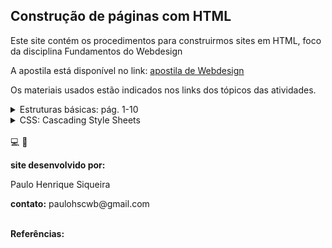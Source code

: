 <head>
<link rel="stylesheet" href="scripts/style.css">
</head>

<h2 id="inicio">Construção de páginas com HTML</h2>

<p>Este site contém os procedimentos para construirmos sites em HTML, foco da disciplina Fundamentos do Webdesign</p>
<p>A apostila está disponível no link: <a href="http://www.exatas.ufpr.br/portal/degraf_paulo/wp-content/uploads/sites/4/2014/09/tags001.pdf" target="_blank">apostila de Webdesign</a></p>
<p>Os materiais usados estão indicados nos links dos tópicos das atividades.</p>

<details>
  <summary id="basico">Estruturas básicas: pág. 1-10</summary>
   <img src="basico/tags001_0001.png" />
   <details class="sub"><summary>&#x1f4c3; Escolha de cores</summary>
	<p>Existem vários sites que mostram as escolhas de cores para usar em HTML. Vamos começar usando as cores com códigos HTML ou hexadecimais. Clique nos passos abaixo para ver como podemos escolher cores em 2 sites.</p>
	  <ul class="slider">
		  <li>
			   <input type="radio" id="slide001" name="slide" checked>
			   <label for="slide001"></label>
			   <img src="basico/01_01_01.png" />
			   <figcaption>Acessando o site <span class="code">http://html-color-codes.info/Codigos-de-Cores-HTML/</span>, você pode clicar em cores pré-definidas pelo site. Note que o código hexadecimal aparece logo abaixo das cores.</figcaption>
		   </li>
		   <li>
			   <input type="radio" id="slide002" name="slide">
			   <label for="slide002"></label>
			   <img src="basico/01_01_02.png" />
			   <figcaption>Logo abaixo, você encontra outra maneira de escolher cores neste mesmo site. Basta escolher o tom da cor e clicar sobre a cor escolhida.</figcaption>
		   </li>
		   <li>
			   <input type="radio" id="slide003" name="slide">
			   <label for="slide003"></label>
			   <img src="basico/01_01_03.png" />
			   <figcaption>Acessando o site <span class="code">https://color.adobe.com/pt/create/color-wheel/</span>, você pode escolher as cores de forma análoga. Note que aparecem os códigos hexadecimais e RGB logo abaixo do disco de cores.</figcaption>
		   </li>
		   <li>
			   <input type="radio" id="slide004" name="slide">
			   <label for="slide004"></label>
			   <img src="basico/01_01_04.png" />
			   <figcaption>Outro site interessante é <span class="code">https://celke.com.br/artigo/tabela-de-cores-html-nome-hexadecimal-rgb</span>, que além dos códigos RGB e hexadecimais mostra os nomes das cores usadas em HTML na primeira coluna da tabela.</figcaption>
		   </li>
		</ul>
		<img src="basico/01_01_00.png" class="fundo" style="visibility:hidden" />
  </details>
  <img src="basico/tags001_0001a.png" />
   <details class="sub"><summary>&#x1f4c3; Texto para testar layouts</summary>
	<p>Muitas vezes, nosso foco é de testar somente o layout de um site. Podemos preenchê-lo com textos e listas usando o site mostrado nesta página. Clique nos passos abaixo para ver como produzir estes conteúdos.</p>
	  <ul class="slider">
		  <li>
			   <input type="radio" id="slide005" name="slide">
			   <label for="slide005"></label>
			   <img src="basico/01_02_01.png" />
			   <figcaption>Acessando o site <span class="code">http://br.lipsum.com/</span>, você pode criar blocos de textos ou listas, usados para testarmos layouts.</figcaption>
		   </li>
		   <li>
			   <input type="radio" id="slide006" name="slide">
			   <label for="slide006"></label>
			   <img src="basico/01_02_02.png" />
			   <figcaption>Escolha a criação de 2 parágrafos para fazermos um teste. Copie e cole este texto produzido no programa <span class="code">Notepad</span> (<span class="code">Bloco de Notas</span>) do Windows.</figcaption>
		   </li>
		</ul>
		<img src="basico/01_02_00.png" class="fundo"/>
  </details>
  <p class="topop"><a href="#basico" class="topo">voltar ao topo</a></p>
  <img src="basico/tags001_0002.png" />
  <details class="sub"><summary>&#x1f4c3; Texto para testar layouts</summary>
	<p>Vamos salvar nosso arquivo em uma pasta chamada <span class="code">webdesign</span>.</p>
	  <ul class="slider">
		  <li>
			   <input type="radio" id="slide007" name="slide">
			   <label for="slide007"></label>
			   <img src="basico/02_01_00.png" />
			   <figcaption>Escolha a opção do Bloco de Notas <span class="code">Salvar como</span>. Salve o arquivo como <span class="code">pagina1.htm</span>. Uma dica importantíssima é de <b>não usar acentuação para nomear as páginas</b>!!!</figcaption>
		   </li>
		   <li>
			   <input type="radio" id="slide008" name="slide">
			   <label for="slide008"></label>
			   <img src="basico/02_01_01.png" />
			   <figcaption>É muito importante lembrar que a extensão do arquivo deve ser <span class="code">.htm</span> ou <span class="code">.html</span>. Abra o arquivo em um navegador de internet. Como não foram feitas as marcações dos parágrafos, vamos colocá-las no arquivo.</figcaption>
		   </li>
		   <li>
			   <input type="radio" id="slide009" name="slide">
			   <label for="slide009"></label>
			   <img src="basico/02_01_02.png" />
			   <figcaption>Antes de cada parágrafo, devemos colocar a tag <span class="code">&lt;p&gt;</span>. Logo após o parágrafo, colocamos a tag de fechamento de parágrafo <span class="code">&lt;/p&gt;</span>. Faça isso nos 2 parágrafos e visualize a página em um navegador.</figcaption>
		   </li>
		</ul>
		<img src="basico/02_01_00.png" class="fundo"/>
  </details>
  <img src="basico/tags001_0002a.png" />
  <p class="topop"><a href="#basico" class="topo">voltar ao topo</a></p>
  <img src="basico/tags001_0003.png" />
  <details class="sub"><summary>&#x1f4c3; Layout básico de uma página</summary>
	<p>O layout básico de uma página HTML tem as seguintes partes: cabeçalho (<span class="code">head</span>) e corpo da página (<span class="code">body</span>). Vamos ver os elementos de cada parte:</p>
	  <ul class="slider">
		  <li>
			   <input type="radio" id="slide010" name="slide">
			   <label for="slide010"></label>
			   <img src="basico/03_01_01.png" />
			   <figcaption>O cabeçalho <span class="code">&lt;head&gt;</span> contém informações autorais, título, codificação de caracteres, palavras-chave, scripts e referências externas. Nem todos os elementos desta tag são visíveis para os visitantes da página.</figcaption>
		   </li>
		   <li>
			   <input type="radio" id="slide011" name="slide">
			   <label for="slide011"></label>
			   <img src="basico/03_01_02.png" />
			   <figcaption>Dentro da tag do corpo da página <span class="code">&lt;body&gt;</span> devemos colocar todos os contéudos visíveis para os visitantes.</figcaption>
		   </li>
		</ul>
		<img src="basico/03_01_00.png" class="fundo"/>
  </details>
  <img src="basico/tags001_0003a.png" />
  <details class="sub"><summary>&#x1f4c3; Fundo da página, alinhamentos</summary>
	<p>Vamos deixar todos os arquivos desta disciplina organizados. Podemos criar uma pasta chamada <span class="code">pagina1</span> para colocar todos os arquivos desta primeira página. É importante deixar os arquivos sempre organizados em pastas para usarmos as referências corretas na hora de montar o site.</p>
	  <ul class="slider">
		  <li>
			   <input type="radio" id="slide012" name="slide">
			   <label for="slide012"></label>
			   <img src="basico/03_02_01.png" />
			   <figcaption>Crie uma pasta dentro da pasta <span class="code">pagina1</span> para colocarmos as imagens. Podemos chamá-la de <span class="code">imagens</span>.</figcaption>
		   </li>
		   <li>
			   <input type="radio" id="slide012a" name="slide">
			   <label for="slide012a"></label>
			   <img src="basico/03_02_02.png" />
			   <figcaption>Podemos escolher uma imagem para colocar no fundo da página (<span class="code">background</span>). Escolha uma com largura maior do que 1000px, para cobrir todo o fundo da página, e salve na pasta que criamos <span class="code">/imagens</span>.</figcaption>
		   </li>
		   <li>
			   <input type="radio" id="slide013" name="slide">
			   <label for="slide013"></label>
			   <img src="basico/03_02_02.png" />
			   <figcaption>Na tag do corpo da página, colocamos o caminho da imagem salva: <span class="code">&lt;body background="imagens/fundo.jpg"&gt;</span>. Salve e veja a página renderizada em um navegador.</figcaption>
		   </li>
		   <li>
			   <input type="radio" id="slide014a" name="slide">
			   <label for="slide014a"></label>
			   <img src="basico/03_02_03.png" />
			   <figcaption>Os alinhamentos dos parágrafos podem ser definidos dentro de cada tag. Por exemplo, se você quiser deixar o primeiro parágrafo justificado, basta usar a tag <span class="code">&lt;p align="justify"&gt;</span>.</figcaption>
		   </li>
		   <li>
			   <input type="radio" id="slide014" name="slide">
			   <label for="slide014"></label>
			   <img src="basico/03_02_04.png" />
			   <figcaption>Para destacar partes do texto, podemos mudar cores e tamanhos. Neste exemplo, dois trechos estão destacados com cores diferentes usando a tag <span class="code">&lt;font&gt;</span>. Dentro desta tag, você muda cor, tamanho e família da fonte (face). Note que ela precisa de fechamento para o fim do destaque: <span class="code">&lt;/font&gt;</span></figcaption>
		   </li>
		   <li>
			   <input type="radio" id="slide015" name="slide">
			   <label for="slide015"></label>
			   <img src="basico/03_02_05.png" />
			   <figcaption>Se você quiser que a página toda tenha uma configuração específica de fonte, basta abrir a tag no começo do corpo da página, e fechá-la antes do fechamento da tag <span class="code">&lt;/body&gt;</span>. No exemplo, foi colocada a fonte <b>Verdana</b> na página toda.</figcaption>
		   </li>
		</ul>
		<img src="basico/03_02_03.png" class="fundo" style="visibility:hidden"/>
  </details>
  <img src="basico/tags001_0003b.png" />
  <details class="sub"><summary>&#x1f4c3; Barra separadora e títulos</summary>
	<p>Podemos separar conteúdos usando uma tag simples de barra horizontal. Além disso, podemos destacar trechos do texto colocando negrito, itálico ou sublinhado. Títulos de seções também podem ser feitos com tags simples mostradas a seguir:</p>
	  <ul class="slider">
		  <li>
			   <input type="radio" id="slide016" name="slide">
			   <label for="slide016"></label>
			   <img src="basico/03_03_01.png" />
			   <figcaption>Usando a tag <span class="code">&lt;hr&gt;</span>, podemos separar conteúdos na página. Essa tag não precisa ser fechada! Você pode configurar a altura, largura e cor. A largura em percentual é muito usada para deixar o site responsivo, ou seja, que abre em qualquer dispositivo.</figcaption>
		   </li>
		   <li>
			   <input type="radio" id="slide017" name="slide">
			   <label for="slide017"></label>
			   <img src="basico/03_03_02.png" />
			   <figcaption>Os títulos de seções podem ser definidos com as tags h1, h2, ..., h6. No exemplo, usamos o título com a tag <span class="code">&lt;h3&gt;</span>. Quanto maior o número, menor o tamanho da fonte desta tag. Experimente mudar essa tag para h1 e h6.</figcaption>
		   </li>
		   <li>
			   <input type="radio" id="slide018" name="slide">
			   <label for="slide018"></label>
			   <img src="basico/03_03_03.png" />
			   <figcaption>A tag de negrito <span class="code">&lt;b&gt;</span> foi usada neste exemplo para um trecho do texto. Não esqueça de fechá-la para que seu site apareça corretamente. Salve a página renderizada em um navegador.</figcaption>
		   </li>
		   <li>
			   <input type="radio" id="slide019" name="slide">
			   <label for="slide019"></label>
			   <img src="basico/03_03_04.png" />
			   <figcaption>Neste exemplo, foi usada uma tag por dentro da outra (aninhada). Um trecho foi destacado em negrito e itálico com as tags <span class="code">&lt;b&gt;&lt;i&gt;</span>. Note que ambas precisam ser fechadas.</figcaption>
		   </li>
		   <li>
			   <input type="radio" id="slide020" name="slide">
			   <label for="slide020"></label>
			   <img src="basico/03_03_05.png" />
			   <figcaption>Se você quiser destacar um trecho do texto deixando-o riscado, basta usar a tag <span class="code">&lt;strike&gt;Sed sit amet pharetra leo.&lt;/strike&gt;</span>. Essa tag é usada em sites para mostrar preços de produtos.</figcaption>
		   </li>
		</ul>
		<img src="basico/03_03_00.png" class="fundo"/>
  </details>
  <p class="topop"><a href="#basico" class="topo">voltar ao topo</a></p>
  <img src="basico/tags001_0004.png" />
  <details class="sub"><summary>&#x1f4c3; Listas</summary>
	<p>Agora vamos criar uma outra página, dentro da pasta da disciplina, crie a pasta <span class="code">webdesign/pagina2/</span>. Nesta página, vamos criar elementos de listas.</p>
	  <ul class="slider">
		  <li>
			   <input type="radio" id="slide021" name="slide">
			   <label for="slide021"></label>
			   <img src="basico/04_01_01.png" />
			   <figcaption>Dependendo do servidor usado para hospedar sua página, devemos modificar a codificação de caracteres charset de <b>UTF-8</b> para <b>ISO-8859-1</b>. Porém, a maioria dos servidores usa o <b>UTF-8</b>.</figcaption>
		   </li>
		   <li>
			   <input type="radio" id="slide022" name="slide">
			   <label for="slide022"></label>
			   <img src="basico/04_01_02.png" />
			   <figcaption>Usando a tag <span class="code">&lt;ul&gt;</span>, podemos criar listas na página. Este exemplo mostra os marcadores circulares da lista.</figcaption>
		   </li>
		   <li>
			   <input type="radio" id="slide023" name="slide">
			   <label for="slide023"></label>
			   <img src="basico/04_01_03.png" />
			   <figcaption>Os itens das listas têm tags <span class="code">&lt;li&gt;</span>. Note que cada tag de item precisa ser fechada, depois que você coloca o conteúdo. Para mudar de cor, coloque a tag de fonte aninhada na tag de item da lista. Mude as cores dos outros itens.</figcaption>
		   </li>
		   <li>
			   <input type="radio" id="slide024" name="slide">
			   <label for="slide024"></label>
			   <img src="basico/04_01_04.png" />
			   <figcaption>As listas ordenadas têm a mesma estrutura da lista norma, com a tag principal <span class="code">&lt;ol&gt;</span>. Estas tags podem ser numéricas ou com letras. Neste exemplo, a lista com letras começa na 4<sup>a</sup> letra, ou seja, a letra <b>D</b>.</figcaption>
		   </li>
		</ul>
		<img src="basico/04_01_00.png" class="fundo"/>
  </details>
  <img src="basico/tags001_0004a.png" />
  <p class="topop"><a href="#basico" class="topo">voltar ao topo</a></p>
  <img src="basico/tags001_0005.png" />
  <details class="sub"><summary>&#x1f4c3; Imagens</summary>
	<p>Agora vamos criar uma outra página, dentro da pasta da disciplina: crie a pasta <span class="code">webdesign/pagina3/</span>. Nesta página, vamos inserir imagens, por isso, crie uma pasta <span class="code">webdesign/pagina3/imagens</span> para colocarmos todas as imagens do site. Escolha 3 imagens e coloque nesta pasta. As extensões podem ser <b>png</b>, <b>jpg</b> ou <b>jpeg</b>. Preste atenção no atributo <span class="code">src</span>, que contém o caminho da imagem.</p>
	  <ul class="slider">
		  <li>
			   <input type="radio" id="slide025" name="slide">
			   <label for="slide025"></label>
			   <img src="basico/05_01_01.png" />
			   <figcaption>A tag de imagem pode ser colocada no meio do texto usando o código <span class="code">&lt;img</span>. Todos os atributos desta tag ficam dentro da <span class="code">&lt;img</span>, não precisando ser fechada. A largura em percentual é importante para deixar o site responsivo.</figcaption>
		   </li>
		   <li>
			   <input type="radio" id="slide026" name="slide">
			   <label for="slide026"></label>
			   <img src="basico/05_01_02.png" />
			   <figcaption>Neste segundo exemplo, a imagem também está misturada com o texto, alinhada no meio do texto. Não recomenda-se o uso das imagens misturadas, pois o layout da página fica prejudicado.</figcaption>
		   </li>
		   <li>
			   <input type="radio" id="slide026a" name="slide">
			   <label for="slide026a"></label>
			   <img src="basico/05_01_02.png" />
			   <figcaption>Os atributos <span class="code">hspace</span> e <span class="code">vspace</span> criam margens horizontais e verticais em torno da imagem. São ótimas para não deixar outros elementos "grudados" nas imagens.</figcaption>
		   </li>
		   <li>
			   <input type="radio" id="slide027" name="slide">
			   <label for="slide027"></label>
			   <img src="basico/05_01_03.png" />
			   <figcaption>De uma forma bem mais organizada, podemos criar a tag-mãe <span class="code">&lt;figure&gt;</span>, que contém a imagem, e logo depois uma tag de legenda <span class="code">&lt;figcaption&gt;</span>. Neste caso, a tag de parágrafo centralizado foi usada para deixar a legenda alinhada com a imagem.</figcaption>
		   </li>
		</ul>
		<img src="basico/05_01_00.png" class="fundo"/>
  </details>
  <img src="basico/tags001_0005a.png" />
  <details class="sub"><summary>&#x1f4c3; Links</summary>
	<p>Usando a mesma <span class="code">pagina3.htm</span>, vamos criar links. Os links podem ser criados em textos ou imagens.</p>
	  <ul class="slider">
		  <li>
			   <input type="radio" id="slide028" name="slide">
			   <label for="slide028"></label>
			   <img src="basico/05_02_01.png" />
			   <figcaption>A tag de link é <span class="code">&lt;a</span>, e precisa de fechamento para você limitar o que o visitante clica para visitar uma outra página. Neste primeiro exemplo, o link está em um texto.</figcaption>
		   </li>
		   <li>
			   <input type="radio" id="slide029" name="slide">
			   <label for="slide029"></label>
			   <img src="basico/05_02_01.png" />
			   <figcaption>O atributo <span class="code">href</span> é obrigatório, e indica o endereço da página que será visitada. O atributo <span class="code">target="_blank"</span> indica que a página será aberta em outra aba.</figcaption>
		   </li>
		   <li>
			   <input type="radio" id="slide030" name="slide">
			   <label for="slide030"></label>
			   <img src="basico/05_02_02.png" />
			   <figcaption>Para inserir um link em uma imagem, basta deixar a tag <span class="code">&lt;a</span> aninhada com a tag <span class="code">&lt;img</span>, como mostra este segundo exemplo. Crie os links, salve a página e teste em um navegador.</figcaption>
		   </li>
		</ul>
		<img src="basico/05_02_00.png" class="fundo"/>
  </details>
  <p class="topop"><a href="#basico" class="topo">voltar ao topo</a></p>
  <img src="basico/tags001_0006.png" />
  <details class="sub"><summary>&#x1f4c3; Áudios</summary>
	<p>Usando a mesma <span class="code">pagina3.htm</span>, vamos inserir tags de áudios. Quando você salvar a página e visualizar em um navegador, a opção com controles fornece um "frame" para o vídeo que fica similar à seguinte imagem:</p>
	<p align="center"><img src="basico/06_01_04.png" width="40%" /></p>
	  <ul class="slider">
		  <li>
			   <input type="radio" id="slide031" name="slide">
			   <label for="slide031"></label>
			   <img src="basico/06_01_00.png" />
			   <figcaption>Na mesma pasta da nossa<span class="code">pagina3</span>, podemos criar uma subpasta chamada <span class="code">audios</span>. Assim, a estrutura de arquivos da nossa página fica organizada.</figcaption>
		   </li>
		   <li>
			   <input type="radio" id="slide032" name="slide">
			   <label for="slide032"></label>
			   <img src="basico/06_01_01.png" />
			   <figcaption>Podemos usar a tag <span class="code">audio</span> em uma única linha, com todas as propriedades definidas dentro desta tag. Esta maneira é comum quando apenas um arquivo é inserido. Os navegadores atuais suportam arquivos com extensão <span class="code">mp3</span>.</figcaption>
		   </li>
		   <li>
			   <input type="radio" id="slide033" name="slide">
			   <label for="slide033"></label>
			   <img src="basico/06_01_02.png" />
			   <figcaption>Em navegadores muito antigos, por precaução, podemos definir os formatos <span class="code">mp3</span> e <span class="code">ogg</span>. Esta tag é do tipo aninhada, com os caminhos (src) dos 2 arquivos definidos.</figcaption>
		   </li>
		   <li>
			   <input type="radio" id="slide034" name="slide">
			   <label for="slide034"></label>
			   <img src="basico/06_01_03.png" />
			   <figcaption>O atributo <span class="code">controls</span> serve para mostrar os controles para o visitante interagir com o audio. O atributo <span class="code">autoplay</span> define a reprodução automática do arquivo.</figcaption>
		   </li>
		   <li>
			   <input type="radio" id="slide034a" name="slide">
			   <label for="slide034a"></label>
			   <img src="basico/06_01_05.png" />
			   <figcaption>Você pode colocar links para áudios em uma página. Acessando o site <span class="code">open.spotify.com</span>, você pode selecionar as músicas e copiar seus links.</figcaption>
		   </li>
		   <li>
			   <input type="radio" id="slide034b" name="slide">
			   <label for="slide034b"></label>
			   <img src="basico/06_01_05a.png" />
			   <figcaption>Você pode criar também os links para álbuns, da mesma maneira mostrada para músicas. Na página HTML usamos a tag de link <span class="code">&lt;a</span> para os álbuns.</figcaption>
		   </li>
		   <li>
			   <input type="radio" id="slide034c" name="slide">
			   <label for="slide034c"></label>
			   <img src="basico/06_01_06.png" />
			   <figcaption>Usando a tag de link <span class="code">&lt;a</span>, você insere os links de músicas em sua página.</figcaption>
		   </li>
		</ul>
		<img src="basico/06_01_00.png" class="fundo" style="visibility:hidden"/>
  </details>
  <img src="basico/tags001_0006a.png" />
  <details class="sub"><summary>&#x1f4c3; Vídeos</summary>
	<p>Vamos criar uma nova pasta chamada <span class="code">webdesign/pagina4</span>. Dentro desta pasta, crie as subpastas de <span class="code">imagens</span> e de <span class="code">videos</span>. Quando você salvar a página e visualizar em um navegador, a opção com controles fornece uma imagem similar à esta:</p>
	<p align="center"><img src="basico/06_02_05.png" width="60%" /></p>
	  <ul class="slider">
		  <li>
			   <input type="radio" id="slide035" name="slide">
			   <label for="slide035"></label>
			   <img src="basico/06_02_01.png" />
			   <figcaption>Escolha um arquivo de imagem (pode ser no google) para colocar como um banner da nossa <span class="code">pagina4.htm</span>. Cuidado com a extensão da imagem (jpg, png, jpeg) para indicar o caminho no código HTML.</figcaption>
		   </li>
		   <li>
			   <input type="radio" id="slide036" name="slide">
			   <label for="slide036"></label>
			   <img src="basico/06_02_02.png" />
			   <figcaption>Podemos usar a tag <span class="code">video</span> em uma única linha, com todas as propriedades definidas dentro desta tag. Esta maneira é comum quando apenas um arquivo é inserido. A maioria dos navegadores atuais suportam arquivos com extensões <span class="code">mp4</span>, <span class="code">webm</span> e <span class="code">ogv</span>.</figcaption>
		   </li>
		   <li>
			   <input type="radio" id="slide037" name="slide">
			   <label for="slide037"></label>
			   <img src="basico/06_02_03.png" />
			   <figcaption>Por precaução, podemos definir os formatos <span class="code">mp4</span>, <span class="code">webm </span>e <span class="code">ogv</span> dentro de uma tag de vídeo. Esta tag é do tipo aninhada, com os caminhos (src) dos 3 arquivos de vídeo.</figcaption>
		   </li>
		   <li>
			   <input type="radio" id="slide038" name="slide">
			   <label for="slide038"></label>
			   <img src="basico/06_02_04.png" />
			   <figcaption>O atributo <span class="code">controls</span> serve para mostrar os controles para o visitante interagir com o vídeo. O atributo <span class="code">autoplay</span> define a reprodução automática do vídeo.</figcaption>
		   </li>
		   <li>
			   <input type="radio" id="slide039" name="slide">
			   <label for="slide039"></label>
			   <img src="basico/06_02_04.png" />
			   <figcaption>Quando inserimos vídeos em uma página, é importante definirmos a altura <span class="code">height</span> e a largura <span class="code">width</span> do vídeo. Estas medidas podem ser indicadas em % ou pixels.</figcaption>
		   </li>
		</ul>
		<img src="basico/06_02_00.png" class="fundo" style="visibility:hidden"/>
  </details>
  <img src="basico/tags001_0006b.png" />
  <details class="sub"><summary>&#x1f4c3; Vídeos do Youtube</summary>
	<p>Para inserir um vídeo do Youtube, usamos a tag <span class="code">iframe</span>. Vamos usar a mesma <span class="code">pagina4.htm</span> para inserir esta tag de vídeo.</p>
	  <ul class="slider">
		  <li>
			   <input type="radio" id="slide040" name="slide">
			   <label for="slide040"></label>
			   <img src="basico/06_03_00.png" />
			   <figcaption>Na página do vídeo escolhido, clique em <span class="code">compartilhar</span>, no link que fica logo abaixo da janela do vídeo.</figcaption>
		   </li>
		   <li>
			   <input type="radio" id="slide041" name="slide">
			   <label for="slide041"></label>
			   <img src="basico/06_03_01.png" />
			   <figcaption>Selecione a opção <span class="code">incorporar</span>.</figcaption>
		   </li>
		   <li>
			   <input type="radio" id="slide042" name="slide">
			   <label for="slide042"></label>
			   <img src="basico/06_03_02.png" />
			   <figcaption>Agora é só copiar a tag <span class="code">iframe</span> criada. Note que aparecem as medidas que já usamos na tag de <span class="code">video</span>.</figcaption>
		   </li>
		   <li>
			   <input type="radio" id="slide043" name="slide">
			   <label for="slide043"></label>
			   <img src="basico/06_03_03.png" />
			   <figcaption>Cole a tag criada na posição da página que você quer mostrar o vídeo. O atributo <span class="code">frameborder</span> tem padrão com valor <b>0</b>. Se você quiser uma borda, basta digitar qualquer valor diferente de <b>0</b> neste atributo.</figcaption>
		   </li>
		</ul>
		<img src="basico/06_03_00.png" class="fundo" style="visibility:hidden"/>
  </details>
  <img src="basico/tags001_0006c.png" />
  <details class="sub"><summary>&#x1f4c3; Detalhes da Atividade</summary>
	<p>Usando todas as tags que vimos até agora, vamos montar uma página htm com os elementos descritos abaixo. Crie uma pasta chamada <span class="code">webdesign/atividade1</span> para inserir os arquivos desta atividade. O arquivo principal HTML será chamado de <span class="code">index.htm</span>.</p>
	  <ul class="slider">
		  <li>
			   <input type="radio" id="slide044" name="slide">
			   <label for="slide044"></label>
			   <img src="basico/06_04_00.png" />
			   <figcaption>Na parte superior da página, que terá um formato tipo blog, coloque uma imagem como <span class="code">banner</span>, textos de informações e curiosidades sobre a banda ou o cantor escolhido.</figcaption>
		   </li>
		   <li>
			   <input type="radio" id="slide045" name="slide">
			   <label for="slide045"></label>
			   <img src="basico/06_04_00.png" />
			   <figcaption>Insira imagens, uma imagem de fundo <span class="code">background</span>. Lembre-se de colocar as medidas de altura e largura da imagem na página. Use as tags de linhas horizontais <span class="code">&lt;hr&gt;</span> para separar conteúdos.</figcaption>
		   </li>
		   <li>
			   <input type="radio" id="slide046" name="slide">
			   <label for="slide046"></label>
			   <img src="basico/06_04_01.png" />
			   <figcaption>Na parte inferior da página, crie links para áudios e vídeos da banda ou do cantor escolhido. Use links do Spotify ou Youtube. Lembre-se de usar as medidas para criar os <span class="code">iframes</span> dos vídeos.</figcaption>
		   </li>
		   <li>
			   <input type="radio" id="slide047" name="slide">
			   <label for="slide047"></label>
			   <img src="basico/06_04_01.png" />
			   <figcaption>No rodapé, você pode colocar informações de copyright com seu nome, usando o código do símbolo &copy;: <span class="code">&amp;copy;</span>.</figcaption>
		   </li>
		</ul>
		<img src="basico/06_04_00.png" class="fundo" style="visibility:hidden"/>
  </details>
  <p class="topop"><a href="#basico" class="topo">voltar ao topo</a></p>
  <img src="basico/tags001_0007.png" />
  <details class="sub"><summary>&#x1f4c3; Tabelas</summary>
	<p>Crie uma pasta chamada <span class="code">webdesign/pagina5</span> para inserir os arquivos da nossa próxima página, com tabelas. O arquivo principal HTML será chamado de <span class="code">index.htm</span>.</p>
	  <ul class="slider">
		  <li>
			   <input type="radio" id="slide048" name="slide">
			   <label for="slide048"></label>
			   <img src="basico/07_01_00.png" />
			   <figcaption>Usamos <span class="code">table</span> como a tag-mãe das células da tabela. Logo, vamos "aninhar" as tags das células da tabela dentro da tag <span class="code">table</span>.</figcaption>
		   </li>
		   <li>
			   <input type="radio" id="slide049" name="slide">
			   <label for="slide049"></label>
			   <img src="basico/07_01_01.png" />
			   <figcaption>Toda vez que vamos criar uma linha de tabela, usamos a tag <span class="code">&lt;tr&gt;</span>. Esta tag, por sua vez, terá as tags das células das colunas <span class="code">&lt;td&gt;</span> ou <span class="code">&lt;th&gt;</span> "aninhadas". Dentro destas tags colocamos conteúdos de textos ou imagens.</figcaption>
		   </li>
		   <li>
			   <input type="radio" id="slide050" name="slide">
			   <label for="slide050"></label>
			   <img src="basico/07_01_02.png" />
			   <figcaption>As tags <span class="code">&lt;th&gt;</span> podem ser usadas na primeira linha de uma tabela, como linha de títulos. Os textos, podemos digitar diretamente sem tags, como mostra o exemplo. Para colocar imagens, colocamos a tag <span class="code">&lt;img</span> dentro da tag <span class="code">&lt;td</span>.</figcaption>
		   </li>
		   <li>
			   <input type="radio" id="slide051" name="slide">
			   <label for="slide051"></label>
			   <img src="basico/07_01_03.png" />
			   <figcaption>Os atributos <span class="code">border</span> e <span class="code">bordercolor</span> definem a espessura e a cor da borda de cada célula, respectivamente. O atributo <span class="code">bgcolor</span> pode ser usado para mudar a cor de fundo de uma célula ou de uma linha. No exemplo, o atributo deixa a primeira linha com fundo verde.</figcaption>
		   </li>
		   <li>
			   <input type="radio" id="slide052" name="slide">
			   <label for="slide052"></label>
			   <img src="basico/07_01_04.png" />
			   <figcaption>Os atributos <span class="code">cellpadding</span> e <span class="code">cellspacing</span> são as margens interna e externa de cada célula, respectivamente. Salve a página e visualize em um navegador.</figcaption>
		   </li>
		   <li>
			   <input type="radio" id="slide053" name="slide">
			   <label for="slide053"></label>
			   <img src="basico/07_01_05.png" />
			   <figcaption>Esta é a função da criação de margens em tabelas. Geralmente usamos o padrão do HTML, com <span class="code">cellspacing="0"</span>.</figcaption>
		   </li>
		</ul>
		<img src="basico/07_01_00.png" class="fundo" style="visibility:hidden"/>
  </details>
  <img src="basico/tags001_0007a.png" />
  <details class="sub"><summary>&#x1f4c3; Galeria de imagens</summary>
	<p>Você pode usar a mesma pasta da Atividade 1: <span class="code">webdesign/atividade1</span>. Insira imagens na pasta de <span class="code">webdesign/atividade1/imagens</span>, para criar nossa Galeria.</p>
	  <ul class="slider">
		  <li>
			   <input type="radio" id="slide054" name="slide">
			   <label for="slide054"></label>
			   <img src="basico/07_02_01.png" />
			   <figcaption>Podemos criar a tabela que ocupe <b>100%</b> da largura da página. Se criarmos uma galeria com 4 imagens, cada célula terá <b>25%</b> da largura da linha da tabela. Estas dimensões só precisam ser colocadas nas células da primeira linha da tabela. As outras linhas herdarão os valores informados na primeira linha.</figcaption>
		   </li>
		   <li>
			   <input type="radio" id="slide055" name="slide">
			   <label for="slide055"></label>
			   <img src="basico/07_02_02.png" />
			   <figcaption>Agora você pode "aninhar" as tags de imagem <span class="code">&lt;img</span> dentro de tags de link <span class="code">&lt;a</span>, que estará dentro das respectivas tags de célula <span class="code">&lt;td</span>. Cuidado com as extensões e os caminhos dos arquivos!</figcaption>
		   </li>
		   <li>
			   <input type="radio" id="slide056" name="slide">
			   <label for="slide056"></label>
			   <img src="basico/07_02_02.png" />
			   <figcaption>Este é um exemplo de 8 imagens colocadas em uma tabela de 2 linhas e 4 colunas. Experimente outros formatos. Note que não foram usadas as bordas da tabela neste exemplo. Se necessário, ajuste as alturas das imagens, caso fiquem diferentes na galeria. Salve e teste a página em um navegador.</figcaption>
		   </li>
		</ul>
		<img src="basico/07_02_00.png" class="fundo"/>
  </details>
  <img src="basico/tags001_0007b.png" />
  <details class="sub"><summary>&#x1f4c3; Galeria de vídeos e áudios</summary>
	<p>Você pode usar a mesma pasta da Atividade 1: <span class="code">webdesign/atividade1</span>. Insira arquivos de áudio na pasta de <span class="code">webdesign/atividade1/audios</span>, para criar nossa Galeria.</p>
	  <ul class="slider">
		  <li>
			   <input type="radio" id="slide057" name="slide">
			   <label for="slide057"></label>
			   <img src="basico/07_03_01.png" />
			   <figcaption>Podemos criar a tabela que ocupe <b>100%</b> da largura da página. Se criarmos uma galeria com 3 áudios em uma linha e 3 vídeos na outra linha, cada célula terá <b>33%</b> da largura da linha da tabela.</figcaption>
		   </li>
		   <li>
			   <input type="radio" id="slide058" name="slide">
			   <label for="slide058"></label>
			   <img src="basico/07_03_02.png" />
			   <figcaption>Agora você pode "aninhar" as tags <span class="code">&lt;audio</span> dentro das respectivas tags de célula <span class="code">&lt;td</span>. Cuidado com as extensões e os caminhos dos arquivos!</figcaption>
		   </li>
		   <li>
			   <input type="radio" id="slide059" name="slide">
			   <label for="slide059"></label>
			   <img src="basico/07_03_03.png" />
			   <figcaption>Na linha de vídeos, você pode pegar as estruturas das tags <span class="code">&lt;iframe</span> do Youtube, ou criar tags <span class="code">&lt;video</span>. Estas tags devem estar "aninhadas" nas respectivas tags de célula <span class="code">&lt;td</span>.</figcaption>
		   </li>
		</ul>
		<img src="basico/07_03_00.png" class="fundo"/>
  </details>
  <p class="topop"><a href="#basico" class="topo">voltar ao topo</a></p>
  <img src="basico/tags001_0008.png" />
  <details class="sub"><summary>&#x1f4c3; Tabela de nutrientes</summary>
	<p>Vamos criar uma pasta para alguns exercícios: <span class="code">webdesign/exercicios</span>. Crie a página do primeiro exercício com o nome <span class="code">webdesign/exercicios/index.htm</span>.</p>
	  <ul class="slider">
		  <li>
			   <input type="radio" id="slide060" name="slide">
			   <label for="slide060"></label>
			   <img src="basico/08_01_01.png" />
			   <figcaption>Cada célula da tabela tem margem iterna <span class="code">cellpadding</span> de <b>15px</b>, borda na cor <b>cinza</b>. O atributo <span class="code">cellspacing</span> está com valor 0 para não deixar espaços entre as células.</figcaption>
		   </li>
		   <li>
			   <input type="radio" id="slide061" name="slide">
			   <label for="slide061"></label>
			   <img src="basico/08_01_01.png" />
			   <figcaption>As tags para criar a primeira linha da tabela usam linha de título <span class="code">&lt;th&gt;</span>, com alinhamento <b>centralizado</b>, fonte com a cor branca e o fundo de cada célula vermelho.</figcaption>
		   </li>
		   <li>
			   <input type="radio" id="slide062" name="slide">
			   <label for="slide062"></label>
			   <img src="basico/08_01_02.png" />
			   <figcaption>A segunda linha tem 2 células mescladas na primeira coluna. Para fazer esta operação em HTML usamos o atributo <span class="code">rowspan</span>, indicando quantas linhas serão mescladas. Neste caso, usamos <span class="code">rowspan="2"</span>.</figcaption>
		   </li>
		   <li>
			   <input type="radio" id="slide063" name="slide">
			   <label for="slide063"></label>
			   <img src="basico/08_01_02.png" />
			   <figcaption>Temos as outras 3 células da linha 2 normalmente. Como a primeira célula da terceira linha foi mesclada, precisamos apenas das outras 3 células nesta linha.</figcaption>
		   </li>
		   <li>
			   <input type="radio" id="slide064" name="slide">
			   <label for="slide064"></label>
			   <img src="basico/08_01_03.png" />
			   <figcaption>A linha dos legumes não tem células mescladas, e os elementos são criados com tags <span class="code">&lt;td&gt;</span>.</figcaption>
		   </li>
		   <li>
			   <input type="radio" id="slide065" name="slide">
			   <label for="slide065"></label>
			   <img src="basico/08_01_04.png" />
			   <figcaption>Na linha dos cereais, podemos mesclar as três células da primeira coluna com o atributo <span class="code">rowspan="3"</span>. As outras 2 linhas da tabela tem 3 células com os valores indicados no exemplo. Agora complete esta tabela, que vamos utilizar na próxima Atividade.</figcaption>
		   </li>
		</ul>
		<img src="basico/08_01_04.png" class="fundo" style="visibility:hidden"/>
  </details>
  <img src="basico/tags001_0008a.png" />
  
  <img src="basico/tags001_0008b.png" />
  <p class="topop"><a href="#basico" class="topo">voltar ao topo</a></p>
  <img src="basico/tags001_0009.png" />
  <p class="topop"><a href="#basico" class="topo">voltar ao topo</a></p>
  <img src="basico/tags001_0010.png" />
  <p class="topop"><a href="#basico" class="topo">voltar ao topo</a></p>
</details>
<details><summary>CSS: Cascading Style Sheets</summary>
	<p>página 11...</p>
</details>
<br>&#x1f4bb; &#x1f4c2;
<p><b>site desenvolvido por:</b></p> 
<p>Paulo Henrique Siqueira</p>  
<p><b>contato:</b> paulohscwb@gmail.com </p> 

<p><br><b>Referências:</b></p>
